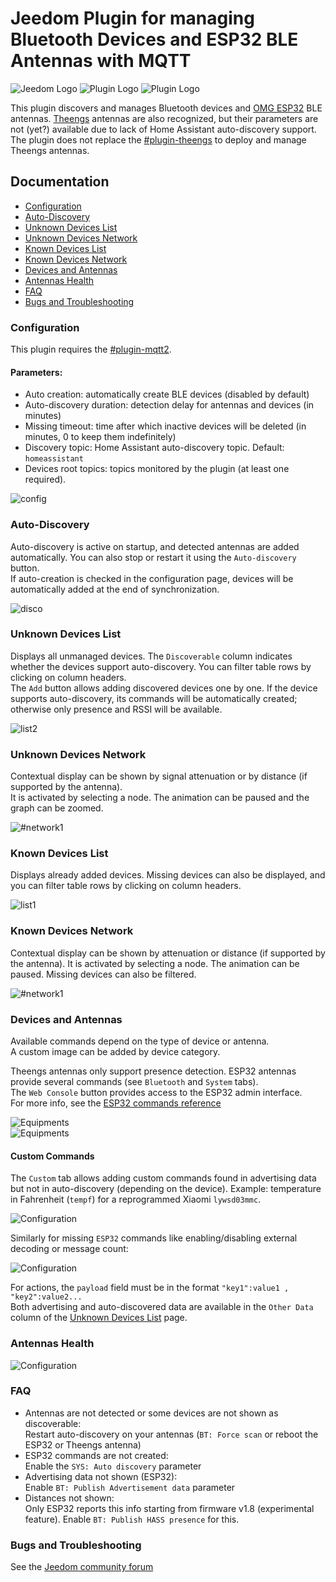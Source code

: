 # Jeedom Plugin for managing Bluetooth Devices and ESP32 BLE Antennas with MQTT

![Jeedom Logo](../images/jeedom.png)
![Plugin Logo](../images/blescanner_icon.png)
![Plugin Logo](../images/theengs_icon.png)

This plugin discovers and manages Bluetooth devices and [OMG ESP32](https://docs.openmqttgateway.com) BLE antennas. [Theengs](https://gateway.theengs.io) antennas are also recognized, but their parameters are not (yet?) available due to lack of Home Assistant auto-discovery support. The plugin does not replace the [#plugin-theengs](https://mips2648.github.io/jeedom-plugins-docs/tgw/en_US/) to deploy and manage Theengs antennas.

## Documentation
- [Configuration](#configuration)
- [Auto-Discovery](#auto-discovery)
- [Unknown Devices List](#unknown-devices-list)
- [Unknown Devices Network](#unknown-devices-network)
- [Known Devices List](#known-devices-list)
- [Known Devices Network](#known-devices-network)
- [Devices and Antennas](#devices-and-antennas)
- [Antennas Health](#antennas-health)
- [FAQ](#faq)
- [Bugs and Troubleshooting](#bugs-and-troubleshooting)

### Configuration

This plugin requires the [#plugin-mqtt2](https://doc.jeedom.com/fr_FR/plugins/programming/mqtt2).

#### Parameters:

- Auto creation: automatically create BLE devices (disabled by default)
- Auto-discovery duration: detection delay for antennas and devices (in minutes)
- Missing timeout: time after which inactive devices will be deleted (in minutes, 0 to keep them indefinitely)
- Discovery topic: Home Assistant auto-discovery topic. Default: `homeassistant`
- Devices root topics: topics monitored by the plugin (at least one required).

![config](../images/blescanner1.png)

### Auto-Discovery

Auto-discovery is active on startup, and detected antennas are added automatically. You can also stop or restart it using the `Auto-discovery` button.  
If auto-creation is checked in the configuration page, devices will be automatically added at the end of synchronization.

![disco](../images/blescanner2.png)

### Unknown Devices List

Displays all unmanaged devices. The `Discoverable` column indicates whether the devices support auto-discovery. You can filter table rows by clicking on column headers.  
The `Add` button allows adding discovered devices one by one. If the device supports auto-discovery, its commands will be automatically created; otherwise only presence and RSSI will be available.

![list2](../images/blescanner5.png)

### Unknown Devices Network

Contextual display can be shown by signal attenuation or by distance (if supported by the antenna).  
It is activated by selecting a node. The animation can be paused and the graph can be zoomed.

![#network1](../images/blescanner6.png)

### Known Devices List

Displays already added devices. Missing devices can also be displayed, and you can filter table rows by clicking on column headers.

![list1](../images/blescanner3.png)

### Known Devices Network

Contextual display can be shown by attenuation or distance (if supported by the antenna). It is activated by selecting a node. The animation can be paused. Missing devices can also be filtered.

![#network1](../images/blescanner4.png)

### Devices and Antennas

Available commands depend on the type of device or antenna.  
A custom image can be added by device category.

Theengs antennas only support presence detection. ESP32 antennas provide several commands (see `Bluetooth` and `System` tabs).  
The `Web Console` button provides access to the ESP32 admin interface.  
For more info, see the [ESP32 commands reference](https://docs.openmqttgateway.com/use/gateway.html#system-commands-esp-only)

![Equipments](../images/blescanner7.png)  
![Equipments](../images/blescanner8.png)

#### Custom Commands

The `Custom` tab allows adding custom commands found in advertising data but not in auto-discovery (depending on the device). Example: temperature in Fahrenheit (`tempf`) for a reprogrammed Xiaomi `lywsd03mmc`.

![Configuration](../images/blescanner11.png)

Similarly for missing `ESP32` commands like enabling/disabling external decoding or message count:

![Configuration](../images/blescanner10.png)

For actions, the `payload` field must be in the format `"key1":value1 , "key2":value2...`  
Both advertising and auto-discovered data are available in the `Other Data` column of the [Unknown Devices List](#liste-des-devices-inconnus) page.

### Antennas Health

![Configuration](../images/blescanner9.png)

### FAQ

- Antennas are not detected or some devices are not shown as discoverable:  
  Restart auto-discovery on your antennas (`BT: Force scan` or reboot the ESP32 or Theengs antenna)
- ESP32 commands are not created:  
  Enable the `SYS: Auto discovery` parameter
- Advertising data not shown (ESP32):  
  Enable `BT: Publish Advertisement data` parameter
- Distances not shown:  
  Only ESP32 reports this info starting from firmware v1.8 (experimental feature). Enable `BT: Publish HASS presence` for this.

### Bugs and Troubleshooting

See the [Jeedom community forum](https://community.jeedom.com)